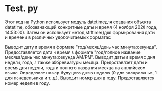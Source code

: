 # Test. py
Этот код на Python использует модуль datetimeдля создания объекта datetime, обозначающий конкретные даты и время (4 ноября 2020 года, 14:53:00). Затем он использует метод strftime()для формирования даты и времени в различных удобочитаемых форматах:

Выводит дату и время в формате "год/месяц/день час:минута:секунда".
Предоставляется дата и время в формате "год/полное название месяца/день час:минута:секунда AM/PM".
Выводит даты и время с дня недели, года, а также аббревиатуры месяца.
Предоставляет даты и время дня недели, года и полного названия месяца на английском языке.
Определяет номер будущего дня в неделю (0 для воскресенья, 1 для понедельника и т. д.).
Выводит номер дня в году.
Предоставляется номер недели в году.
